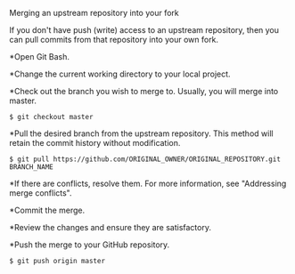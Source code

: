Merging an upstream repository into your fork

If you don't have push (write) access to an upstream repository, then you can pull commits from that repository into your own fork.

*Open Git Bash.

*Change the current working directory to your local project.

*Check out the branch you wish to merge to. Usually, you will merge into master.

	$ git checkout master

*Pull the desired branch from the upstream repository. This method will retain the commit history without modification.

	$ git pull https://github.com/ORIGINAL_OWNER/ORIGINAL_REPOSITORY.git BRANCH_NAME

*If there are conflicts, resolve them. For more information, see "Addressing merge conflicts".

*Commit the merge.

*Review the changes and ensure they are satisfactory.

*Push the merge to your GitHub repository.

	$ git push origin master